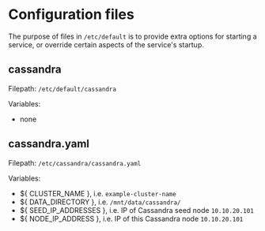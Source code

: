 # Configuration files

The purpose of files in `/etc/default` is to provide extra options for starting a service, or override certain aspects of the service's startup.

## cassandra

Filepath: `/etc/default/cassandra`

Variables:
- none

## cassandra.yaml

Filepath: `/etc/cassandra/cassandra.yaml`

Variables:
- ${ CLUSTER_NAME }, i.e. `example-cluster-name`
- ${ DATA_DIRECTORY }, i.e. `/mnt/data/cassandra/`
- ${ SEED_IP_ADDRESSES }, i.e. IP of Cassandra seed node `10.10.20.101`
- ${ NODE_IP_ADDRESS }, i.e. IP of this Cassandra node `10.10.20.101`
